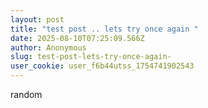```yaml
---
layout: post
title: "test post .. lets try once again "
date: 2025-08-10T07:25:09.566Z
author: Anonymous
slug: test-post-lets-try-once-again-
user_cookie: user_f6b44utss_1754741902543
---
```


random

